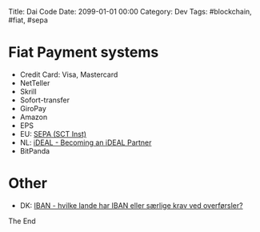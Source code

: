 Title: Dai Code
Date: 2099-01-01 00:00
Category: Dev
Tags: #blockchain, #fiat, #sepa

# Fiat Payment systems

* Credit Card: Visa, Mastercard
* NetTeller
* Skrill
* Sofort-transfer
* GiroPay
* Amazon
* EPS
* EU: [SEPA (SCT Inst)](https://en.wikipedia.org/wiki/Single_Euro_Payments_Area)
* NL: [iDEAL - Becoming an iDEAL Partner](https://www.ideal.nl/en/partners/becoming-an-ideal-partner/)
* BitPanda

# Other

* DK: [IBAN - hvilke lande har IBAN eller særlige krav ved overførsler?](https://www.jyskebank.dk/erhverv/betalinger/udland/iban)

The End
